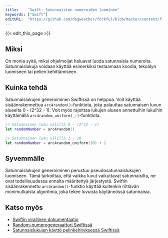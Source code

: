 ```yaml
---
title:    "Swift: Satunnaisten numeroiden luominen"
keywords: ["Swift"]
editURL:  "https://github.com/dogweather/forkful/blob/master/content/fi/swift/generating-random-numbers.md"
---
```


{{< edit_this_page >}}

## Miksi

On monia syitä, miksi ohjelmoijat haluavat luoda satunnaisia numeroita. Satunnaislukuja voidaan käyttää esimerkiksi testaamaan koodia, tekoälyn luomiseen tai pelien kehittämiseen.

## Kuinka tehdä

Satunnaislukujen generoiminen Swiftissä on helppoa. Voit käyttää sisäänrakennettua `arc4random()`-funktiota, joka palauttaa satunnaisen luvun alueelta 0 - (2^32 - 1). Voit myös rajoittaa lukujen alueen annettuihin lukuihin käyttämällä `arc4random_uniform(_:)`-funktiota.

```Swift
// Satunnainen luku väliltä 0 - (2^32 - 1)
let randomNumber = arc4random()

// Satunnainen luku välillä 1 - 10
let randomNumber = arc4random_uniform(10) + 1
```

## Syvemmälle

Satunnaislukujen generoiminen perustuu pseudosatunnaislukujen luomiseen. Tämä tarkoittaa, että vaikka luvut vaikuttavat satunnaisilta, ne ovat todellisuudessa ennalta määritettyä järjestystä. Swiftin sisäänrakennettu `arc4random()`-funktio käyttää kuitenkin riittävän monimutkaista algoritmia, joka tekee luvuista käytännössä satunnaisia.

## Katso myös

- [Swiftin virallinen dokumentaatio](https://docs.swift.org/swift-book/LanguageGuide/TheBasics.html#ID272)
- [Random-numerogeneraattori Swiftissä](https://www.hackingwithswift.com/example-code/language/how-to-generate-random-numbers-in-swift)
- [Satunnaislukujen käyttö pelinkehityksessä Swiftissä](http://www.swift-tutorial.com/how-to-use-random-numbers-in-game-development-with-swift/)